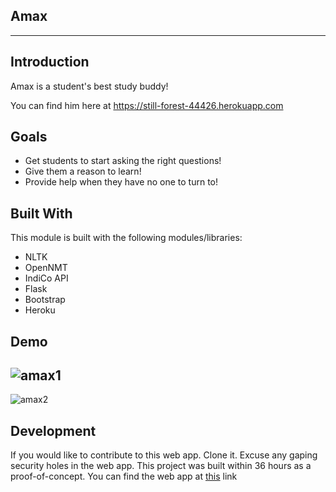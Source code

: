 
## Amax

----

## Introduction 

Amax is a student's best study buddy!

You can find him here at <https://still-forest-44426.herokuapp.com>

## Goals
* Get students to start asking the right questions!
* Give them a reason to learn!
* Provide help when they have no one to turn to!

## Built With

This module is built with the following modules/libraries:

* NLTK
* OpenNMT
* IndiCo API
* Flask
* Bootstrap
* Heroku

## Demo
![amax1](https://user-images.githubusercontent.com/39246339/44627057-9c727200-a8f5-11e8-9f0a-8035f7393ba2.PNG)
---
![amax2](https://user-images.githubusercontent.com/39246339/44627079-c9bf2000-a8f5-11e8-847c-f6a27ad4c9a5.PNG)


## Development

If you would like to contribute to this web app. Clone it.
Excuse any gaping security holes in the web app. This project was built within 36 hours as a proof-of-concept.
You can find the web app at [this](https://still-forest-44426.herokuapp.com>) link
